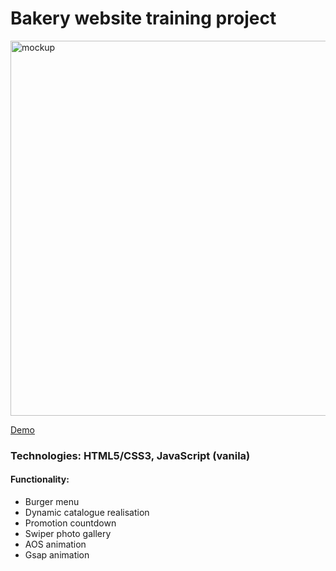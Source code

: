 # Bakery website training project

<img src="https://cdn.glitch.global/b796fac7-8be1-47ea-bf80-36d588d7054b/mock6.png?v=1706743590735" alt="mockup" width="600px">

[Demo](https://html-proj-3-darla.glitch.me/)

<h3>Technologies: HTML5/CSS3, JavaScript (vanila)</h3>

<h4>Functionality:</h4>
 <ul> 
  <li> Burger menu</li>
  <li> Dynamic catalogue realisation</li>
  <li> Promotion countdown</li>
  <li> Swiper photo gallery</li>
  <li> AOS animation</li>
  <li> Gsap animation</li>
 </ul>

